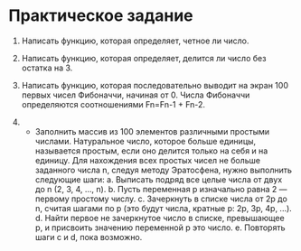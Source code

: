 # Практическое задание

1. Написать функцию, которая определяет, четное ли число.

2. Написать функцию, которая определяет, делится ли число без остатка на 3.

3. Написать функцию, которая последовательно выводит на экран 100 первых чисел Фибоначчи, 
начиная от 0. Числа Фибоначчи определяются соотношениями Fn=Fn-1 + Fn-2.

4. * Заполнить массив из 100 элементов различными простыми числами. Натуральное число, которое
больше единицы, называется простым, если оно делится только на себя и на единицу. Для нахождения
всех простых чисел не больше заданного числа n, следуя методу Эратосфена, нужно выполнить
следующие шаги:
	a. Выписать подряд все целые числа от двух до n (2, 3, 4, ..., n).
	b. Пусть переменная p изначально равна 2 — первому простому числу.
	c. Зачеркнуть в списке числа от 2p до n, считая шагами по p (это будут числа, кратные p: 2p, 3p, 4p, ...).
	d. Найти первое не зачеркнутое число в списке, превышающее p, и присвоить значению переменной p
	это число.
	e. Повторять шаги c и d, пока возможно.